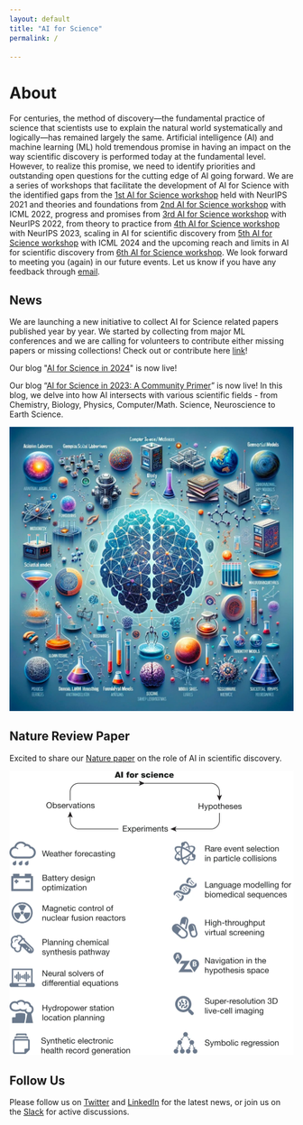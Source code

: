 ```yaml
---
layout: default
title: "AI for Science"
permalink: /

---
```


# About

For centuries, the method of discovery—the fundamental practice of science that scientists use to explain the natural world systematically and logically—has remained largely the same. Artificial intelligence (AI) and machine learning (ML) hold tremendous promise in having an impact on the way scientific discovery is performed today at the fundamental level. However, to realize this promise, we need to identify priorities and outstanding open questions for the cutting edge of AI going forward. We are a series of workshops that facilitate the development of AI for Science with the identified gaps from the [1st AI for Science workshop](neurips21.html) held with NeurIPS 2021 and theories and foundations from [2nd AI for Science workshop](icml22.html) with ICML 2022, progress and promises from [3rd AI for Science workshop](neurips22.html) with NeurIPS 2022, from theory to practice from [4th AI for Science workshop](neurips23.html) with NeurIPS 2023, scaling in AI for scientific discovery from [5th AI for Science workshop](icml24.html) with ICML 2024 and the upcoming reach and limits in AI for scientific discovery from [6th AI for Science workshop](neurips25.html). We look forward to meeting you (again) in our future events. Let us know if you have any feedback through [email](mailto:ai4sciencecommunity@gmail.com).

## News

We are launching a new initiative to collect AI for Science related papers published year by year. We started by collecting from major ML conferences and we are calling for volunteers to contribute either missing papers or missing collections! Check out or contribute here [link](https://github.com/sherrylixuecheng/AI_for_Science_paper_collection)!

Our blog "[AI for Science in 2024](https://medium.com/@AI_for_Science/ai-for-science-in-2024-a413a083ad43)" is now live!

Our blog “[AI for Science in 2023: A Community Primer](https://medium.com/@AI_for_Science/ai-for-science-in-2023-a-community-primer-d2c2db37e9a7)” is now live! In this blog, we delve into how AI intersects with various scientific fields - from Chemistry, Biology, Physics, Computer/Math. Science, Neuroscience to Earth Science.


![2023](./assets/images/2023.png)


## Nature Review Paper


Excited to share our [Nature paper](https://www.nature.com/articles/s41586-023-06221-2) on the role of AI in scientific discovery.  


![Nature](./assets/images/nature.png)



## Follow Us

Please follow us on [Twitter](https://twitter.com/AI_for_Science) and [LinkedIn](https://www.linkedin.com/company/ai-for-science/) for the latest news, or join us on the [Slack](https://join.slack.com/t/aiforscience/shared_invite/zt-1bdof1jmf-YtIjkUVA5DquXguEiOXGPQ) for active discussions.

